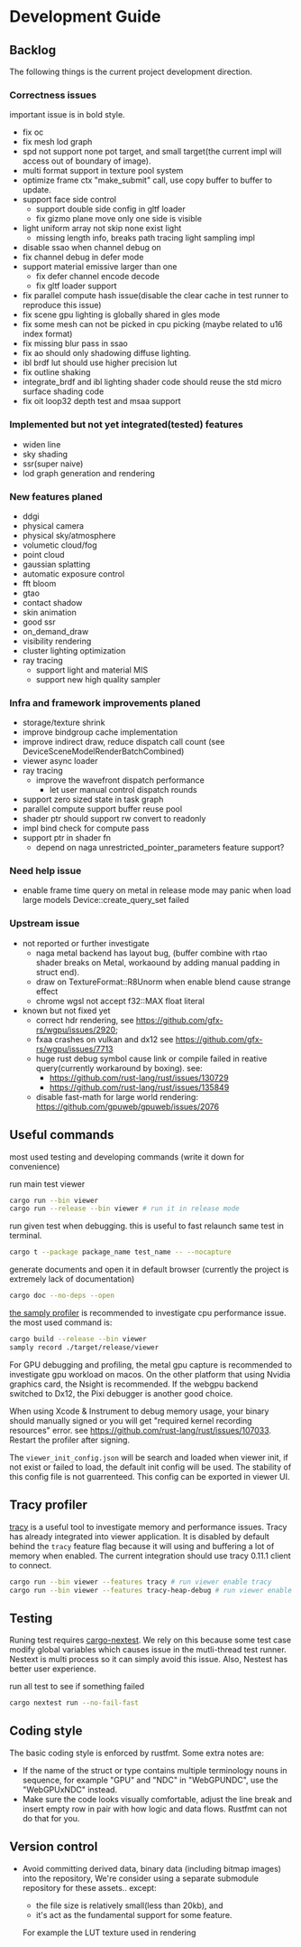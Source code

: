 # Development Guide

## Backlog

The following things is the current project development direction.

### Correctness issues

important issue is in bold style.

- fix oc
- fix mesh lod graph
- spd not support none pot target, and small target(the current impl will access out of boundary of image).
- multi format support in texture pool system
- optimize frame ctx "make_submit" call, use copy buffer to buffer to update.
- support face side control
  - support double side config in gltf loader
  - fix gizmo plane move only one side is visible
- light uniform array not skip none exist light
  - missing length info, breaks path tracing light sampling impl
- disable ssao when channel debug on
- fix channel debug in defer mode
- support material emissive larger than one
  - fix defer channel encode decode
  - fix gltf loader support
- fix parallel compute hash issue(disable the clear cache in test runner to reproduce this issue)
- fix scene gpu lighting is globally shared in gles mode
- fix some mesh can not be picked in cpu picking (maybe related to u16 index format)
- fix missing blur pass in ssao
- fix ao should only shadowing diffuse lighting.
- ibl brdf lut should use higher precision lut
- fix outline shaking
- integrate_brdf and ibl lighting shader code should reuse the std micro surface shading code
- fix oit loop32 depth test and msaa support

### Implemented but not yet integrated(tested) features

- widen line
- sky shading
- ssr(super naive)
- lod graph generation and rendering

### New features planed

- ddgi
- physical camera
- physical sky/atmosphere
- volumetic cloud/fog
- point cloud
- gaussian splatting
- automatic exposure control
- fft bloom
- gtao
- contact shadow
- skin animation
- good ssr
- on_demand_draw
- visibility rendering
- cluster lighting optimization
- ray tracing
  - support light and material MIS
  - support new high quality sampler

### Infra and framework improvements planed

- storage/texture shrink
- improve bindgroup cache implementation
- improve indirect draw, reduce dispatch call count (see DeviceSceneModelRenderBatchCombined)
- viewer async loader
- ray tracing
  - improve the wavefront dispatch performance
    - let user manual control dispatch rounds
- support zero sized state in task graph
- parallel compute support buffer reuse pool
- shader ptr should support rw convert to readonly
- impl bind check for compute pass
- support ptr in shader fn
  - depend on naga unrestricted_pointer_parameters feature support?

### Need help issue

- enable frame time query on metal in release mode may panic when load large models
  Device::create_query_set failed

### Upstream issue

- not reported or further investigate
  - naga metal backend has layout bug, (buffer combine with rtao shader breaks on Metal, workaound by adding manual padding in struct end).
  - draw on TextureFormat::R8Unorm when enable blend cause strange effect
  - chrome wgsl not accept f32::MAX float literal
- known but not fixed yet
  - correct hdr rendering, see <https://github.com/gfx-rs/wgpu/issues/2920>;
  - fxaa crashes on vulkan and dx12 see <https://github.com/gfx-rs/wgpu/issues/7713>
  - huge rust debug symbol cause link or compile failed in reative query(currently workaround by boxing). see:
    - <https://github.com/rust-lang/rust/issues/130729>
    - <https://github.com/rust-lang/rust/issues/135849>
  - disable fast-math for large world rendering: <https://github.com/gpuweb/gpuweb/issues/2076>

## Useful commands

most used testing and developing commands (write it down for convenience)

run main test viewer

```bash
cargo run --bin viewer
cargo run --release --bin viewer # run it in release mode
```

run given test when debugging. this is useful to fast relaunch same test in terminal.

```bash
cargo t --package package_name test_name -- --nocapture
```

generate documents and open it in default browser (currently the project is extremely lack of documentation)

```bash
cargo doc --no-deps --open
```

 [the samply profiler](https://github.com/mstange/samply) is recommended to investigate cpu performance issue.  the most used command is:

```bash
cargo build --release --bin viewer
samply record ./target/release/viewer
```

For GPU debugging and profiling, the metal gpu capture is recommended to investigate gpu workload on macos. On the other platform that using Nvidia graphics card, the Nsight is recommended. If the webgpu backend switched to Dx12, the Pixi debugger is another good choice.

When using Xcode & Instrument to debug memory usage, your binary should manually signed or you will get "required kernel recording resources" error. see <https://github.com/rust-lang/rust/issues/107033>. Restart the profiler after signing.

The `viewer_init_config.json` will be search and loaded when viewer init, if not exist
or failed to load, the default init config will be used. The stability of this config
file is not guarrenteed. This config can be exported in viewer UI.

## Tracy profiler

[tracy](https://github.com/wolfpld/tracy) is a useful tool to investigate memory and performance issues. Tracy has already integrated into viewer application. It is disabled by default behind the `tracy` feature flag because it will using and buffering a lot of memory when enabled. The current integration should use tracy 0.11.1 client to connect.

```bash
cargo run --bin viewer --features tracy # run viewer enable tracy
cargo run --bin viewer --features tracy-heap-debug # run viewer enable tracy and tracy-heap-debug
```

## Testing

Runing test requires [cargo-nextest](https://nexte.st/). We rely on this because some test case modify global variables which causes issue in the mutli-thread test runner. Nestext is multi process so it can simply avoid this issue. Also, Nestest has better user experience.

run all test to see if something failed

``` bash
cargo nextest run --no-fail-fast
```

## Coding style

The basic coding style is enforced by rustfmt. Some extra notes are:

- If the name of the struct or type contains multiple terminology nouns in sequence, for example "GPU" and "NDC" in "WebGPUNDC", use the "WebGPUxNDC" instead.
- Make sure the code looks visually comfortable, adjust the line break and insert empty row in pair with how logic and data flows. Rustfmt can not do that for you.

## Version control

- Avoid committing derived data, binary data (including bitmap images) into the repository,
  We're consider using a separate submodule repository for these assets.. except:
  - the file size is relatively small(less than 20kb), and
  - it's act as the fundamental support for some feature.
  
  For example the LUT texture used in rendering
